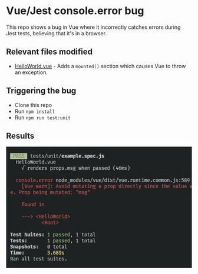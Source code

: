 # Vue/Jest console.error bug

This repo shows a bug in Vue where it incorrectly catches errors during Jest tests, believing that it's in a browser.

## Relevant files modified
* [HelloWorld.vue](https://github.com/chris-sorrells/vue-jest-console-error-bug/blob/master/src/components/HelloWorld.vue) - Adds a `mounted()` section which causes Vue to throw an exception.

## Triggering the bug
- Clone this repo
- Run `npm install`
- Run `npm run test:unit`

## Results
![Alt text](readme/bug.jpg)